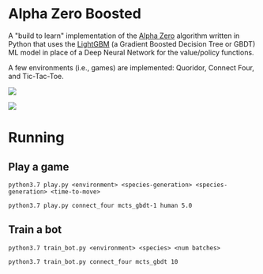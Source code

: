 
# Alpha Zero Boosted

A "build to learn" implementation of the [Alpha
Zero](https://doi.org/10.1038/nature24270) algorithm written in Python
that uses the [LightGBM](https://github.com/microsoft/LightGBM) (a Gradient
Boosted Decision Tree or GBDT) ML model in place of a Deep Neural Network for
the value/policy functions.

A few environments (i.e., games) are implemented: Quoridor, Connect
Four, and Tic-Tac-Toe.

![](https://github.com/cgreer/alpha_zero_boosted/raw/master/images/quoridor_sc.png)

![](https://github.com/cgreer/alpha_zero_boosted/raw/master/images/mcts_consideration_sc.png)


# Running

## Play a game

```python3.7 play.py <environment> <species-generation> <species-generation> <time-to-move>```

```python3.7 play.py connect_four mcts_gbdt-1 human 5.0```


## Train a bot

```python3.7 train_bot.py <environment> <species> <num batches>```

```python3.7 train_bot.py connect_four mcts_gbdt 10```
